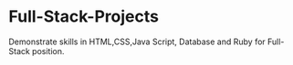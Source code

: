 # Full-Stack-Projects

Demonstrate skills in HTML,CSS,Java Script, Database and Ruby for Full-Stack position.
